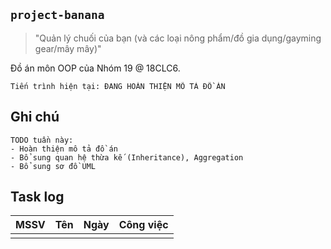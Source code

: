 ## `project-banana`

> "Quản lý chuối của bạn (và các loại nông phẩm/đồ gia dụng/gayming gear/mây mây)"

Đồ án môn OOP của Nhóm 19 @ 18CLC6.

```
Tiến trình hiện tại: ĐANG HOÀN THIỆN MÔ TẢ ĐỒ ÁN
```



## Ghi chú

```
TODO tuần này:
- Hoàn thiện mô tả đồ án
- Bổ sung quan hệ thừa kế (Inheritance), Aggregation
- Bổ sung sơ đồ UML
```



## Task log

| MSSV | Tên  | Ngày | Công việc |
| ---- | ---- | ---- | --------- |
|      |      |      |           |

